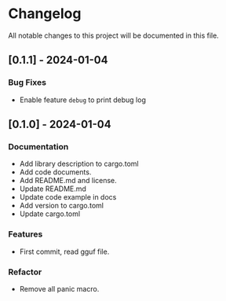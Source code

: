 # Changelog

All notable changes to this project will be documented in this file.

## [0.1.1] - 2024-01-04

### Bug Fixes

- Enable feature `debug` to print debug log

## [0.1.0] - 2024-01-04

### Documentation

- Add library description to cargo.toml
- Add code documents.
- Add README.md and license.
- Update README.md
- Update code example in docs
- Add version to cargo.toml
- Update cargo.toml

### Features

- First commit, read gguf file.

### Refactor

- Remove all panic macro.

<!-- generated by git-cliff -->
